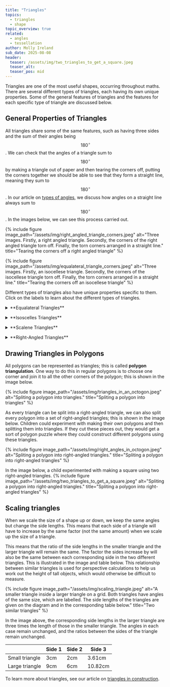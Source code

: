 ```yaml
---
title: "Triangles"
topics: 
  - triangles
  - shape
topic_overview: true
related: 
  - angles
  - tessellation
author: Molly Ireland
sub_date: 2025-08-08
header:
  teaser: /assets/img/two_triangles_to_get_a_square.jpeg
  teaser_alt: 
  teaser_pos: mid
---
```

Triangles are one of the most useful shapes, occurring throughout maths. There are several different types of triangles, each having its own unique properties. Some of the general features of triangles and the features for each specific type of triangle are discussed below.

## General Properties of Triangles
All triangles share some of the same features, such as having three sides and the sum of their angles being $$180^{\circ}$$. We can check that the angles of a triangle sum to $$180^{\circ}$$ by making a triangle out of paper and then tearing the corners off, putting the corners together we should be able to see that they form a straight line, meaning they sum to $$180^{\circ}$$. In our article on [types of angles]({{site.baseulr}}/articles/types_of_angles/), we discuss how angles on a straight line always sum to $$180^{\circ}$$. In the images below, we can see this process carried out. 

{% include figure image_path="/assets/img/right_angled_triangle_corners.jpeg" alt="Three images. Firstly, a right angled triangle. Secondly, the corners of the right angled triangle torn off. Finally, the torn corners arranged in a straight line." title="Tearing the corners off a right angled triangle" %}

{% include figure image_path="/assets/img/equalateral_triangle_corners.jpeg" alt="Three images. Firstly, an isocellese triangle. Secondly, the corners of the isocellese triangle torn off. Finally, the torn corners arranged in a straight line." title="Tearing the corners off an isocellese triangle" %}

Different types of triangles also have unique properties specific to them. Click on the labels to learn about the different types of triangles. 

<details markdown ="1">
<summary markdown="span">**Equalateral Triangles**</summary>
<p></p>
Equilateral triangles are a special type of triangle where all the sides are the same length and all the angles are the same size, which is $$60^{\circ}$$. If they are the same size, we can use 6 equilateral triangles to form a hexagon, as shown below. 

{% include figure image_path="/assets/img/equalateral_triangle.jpeg" alt="An equalateral triangle." title="An equalateral triangle" %}

{% include figure image_path="/assets/img/hexagon_as_triangles.jpeg" alt="A regular hexagon, divided into three equalateral triangles." title="A hexagon divided into triangles" %}

We can also tessellate identical equilateral triangles with each other; an example of this is shown below.

{% include figure image_path="/assets/img/equalateral_tesselation.jpeg" alt="A tesselation of equalateral triangles." title="Tesselating equalateral triangles" %}

</details>
<p></p>
<details markdown ="1">
<summary markdown="span">**Isoscelles Triangles**</summary>
<p></p>
These types of triangles have two angles which are the same size and two sides which are the same length. This means that these triangles will have a line of symmetry that passes through the angle that is different from the other two. 

{% include figure image_path="/assets/img/isocellese_triangle.jpeg" alt="An isoscelles triangle." title="An isoscelles triangle" %}
{% include figure image_path="/assets/img/dropping_a_perpendicular.jpeg" alt="An isoscelles triangle with a line of symmetry." title="An isoscelles triangle with a line of symmetry." %}

We can also tessellate identical isocellese triangles. An example of one of these tessellations is shown below. 

{% include figure image_path="/assets/img/isocelles_tesselation.jpeg" alt="A tesselation of isoscelles triangles." title="Tesselating isoscelles triangles" %}

</details>
<p></p>

<p></p>
<details markdown ="1">
<summary markdown="span">**Scalene Triangles**</summary>
<p></p>
These types of triangles have no two angles which are the same size and no two sides which are the same length. An example of this type of triangle is shown below. 

{% include figure image_path="/assets/img/scalene_triangle.jpeg" alt="An scalene triangle." title="An scalene triangle" %}

We can still tessellate identical copies of these types of triangles. An example of one of these tessellations is shown below. 

{% include figure image_path="/assets/img/scalene_tesselation.jpeg" alt="A tesselation of scalene triangles." title="Tesselating scalene triangles" %}

</details>
<p></p>

<details markdown ="1">
<summary markdown="span">**Right-Angled Triangles**</summary>
<p></p>
These types of triangles are a special type of scalene triangle where one of the angles is a right angle. This means that the other two angles must form a right angle. You can make a right-angled paper triangle and use the tearing method again to show this. A right-angled triangle can also be an isosceles triangle if the other two angles are equal (this would mean they are both $$45^\{circ}$$). 

{% include figure image_path="/assets/img/right_angled_triangle.jpeg" alt="A right-angled triangle." title="A right-angled triangle" %}

The Pythagorean theorem and trigonometry are both used on right-angled triangles, making it easier for us to determine the side lengths and angles of these triangles. This is especially helpful as we can split any non-right-angled triangle into two right-angled triangles by “dropping a perpendicular”.  This means we draw a straight line from one corner of a triangle so that it meets the opposite side at a [right angle]({{site.baseurl}}/articles/types_of_angles). A demonstration of this is shown in the image below. 

{% include figure image_path="/assets/img/dropping_a_perpendicular.jpeg" alt="An isocellese triangle with a perpendicular line drawn from the top (the non-matching angle) down the line of symmetry." title="Dropping a perpendicular" %}

{% include figure image_path="/assets/img/right_angled_tesselation.jpeg" alt="A tesselation of right-angled triangles." title="Tesselating right-angled triangles" %}

</details>
<p></p>

## Drawing Triangles in Polygons
All polygons can be represented as triangles; this is called **polygon triangulation**. One way to do this in regular polygons is to choose one corner and join it to all the other corners of the polygon; this is shown in the image below. 

{% include figure image_path="/assets/img/triangles_in_an_octogon.jpeg" alt="Spliting a polygon into triangles." title="Spliting a polygon into triangles" %}

As every triangle can be split into a right-angled triangle, we can also split every polygon into a set of right-angled triangles; this is shown in the image below. Children could experiment with making their own polygons and then splitting them into triangles. If they cut these pieces out, they would get a sort of polygon puzzle where they could construct different polygons using these triangles. 

{% include figure image_path="/assets/img/right_angles_in_octogon.jpeg" alt="Spliting a polygon into right-angled triangles." title="Spliting a polygon into right-angled triangles" %}

In the image below, a child experimented with making a square using two right-angled triangles. 
{% include figure image_path="/assets/img/two_triangles_to_get_a_square.jpeg" alt="Spliting a polygon into right-angled triangles." title="Spliting a polygon into right-angled triangles" %}

## Scaling triangles 
When we scale the size of a shape up or down, we keep the same angles but change the side lengths. This means that each side of a triangle will have to increase by the same factor (not the same amount) when we scale up the size of a triangle. 

This means that the ratio of the side lengths in the smaller triangle and the larger triangle will remain the same. The factor the sides increase by will also be the same between each corresponding side in the two different triangles. This is illustrated in the image and table below. This relationship between similar triangles is used for perspective calculations to help us work out the height of tall objects, which would otherwise be difficult to measure. 

{% include figure image_path="/assets/img/scaling_triangle.jpeg" alt="A smaller triangle inside a larger triangle on a grid. Both triangles have angles of the same size, which are labelled. The side lengths of the triangles are given on the diagram and in the corresponding table below." title="Two similar triangles" %}

In the image above, the corresponding side lengths in the larger triangle are three times the length of those in the smaller triangle. The angles in each case remain unchanged, and the ratios between the sides of the triangle remain unchanged. 

| |Side 1| Side 2 | Side 3 |
|-----------|-----------|------|----|
| Small triangle | 3cm | 2cm |3.61cm |
| Large triangle | 9cm | 6cm |10.82cm |

To learn more about triangles, see our article on [triangles in construction]({{site.baseulr}}/articles/triangles_in_construction). 

[link to perspective article]:#